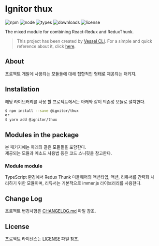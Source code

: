# Ignitor thux
![npm](https://img.shields.io/npm/v/@ignitor/thux)
![node](https://img.shields.io/node/v/@ignitor/thux)
![types](https://img.shields.io/npm/types/@ignitor/thux)
![downloads](https://img.shields.io/npm/dw/@ignitor/thux)
![license](https://img.shields.io/npm/l/@ignitor/thux)

The mixed module for combining React-Redux and ReduxThunk.

> This project has been created by [Vessel CLI](https://www.npmjs.com/package/@mornya/vessel).
  For a simple and quick reference about it, click [here](https://mornya.github.io/documents/guide/vessel.md).

## About
프로젝트 개발에 사용되는 모듈들에 대해 집합적인 형태로 제공되는 패키지.

## Installation
해당 라이브러리를 사용 할 프로젝트에서는 아래와 같이 의존성 모듈로 설치한다.
```bash
$ npm install --save @ignitor/thux
or
$ yarn add @ignitor/thux
```

## Modules in the package
본 패키지에는 아래와 같은 모듈들을 포함한다.<br>
제공되는 모듈과 메소드 사용법 등은 코드 스니핏을 참고한다.

### Module module
TypeScript 환경에서 Redux Thunk 미들웨어의 액션타입, 액션, 리듀서를 간략화 처리하기 위한 모듈이며, 리듀서는 기본적으로 immer.js 라이브러리를 사용한다.

## Change Log
프로젝트 변경사항은 [CHANGELOG.md](CHANGELOG.md) 파일 참조.

## License
프로젝트 라이센스는 [LICENSE](LICENSE) 파일 참조.
